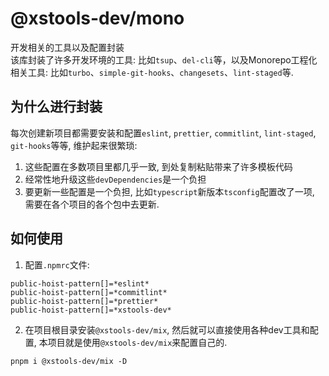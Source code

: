 # @xstools-dev/mono

开发相关的工具以及配置封装  
该库封装了许多开发环境的工具: 比如`tsup`、`del-cli`等，以及Monorepo工程化相关工具: 比如`turbo`、`simple-git-hooks`、`changesets`、`lint-staged`等.

## 为什么进行封装

每次创建新项目都需要安装和配置`eslint`, `prettier`, `commitlint`, `lint-staged`, `git-hooks`等等, 维护起来很繁琐:

1. 这些配置在多数项目里都几乎一致, 到处复制粘贴带来了许多模板代码
2. 经常性地升级这些`devDependencies`是一个负担
3. 要更新一些配置是一个负担, 比如`typescript`新版本`tsconfig`配置改了一项, 需要在各个项目的各个包中去更新.

## 如何使用

1. 配置`.npmrc`文件:

```
public-hoist-pattern[]=*eslint*
public-hoist-pattern[]=*commitlint*
public-hoist-pattern[]=*prettier*
public-hoist-pattern[]=*xstools-dev*

```

2. 在项目根目录安装`@xstools-dev/mix`, 然后就可以直接使用各种dev工具和配置, 本项目就是使用`@xstools-dev/mix`来配置自己的.

```shell
pnpm i @xstools-dev/mix -D
```
